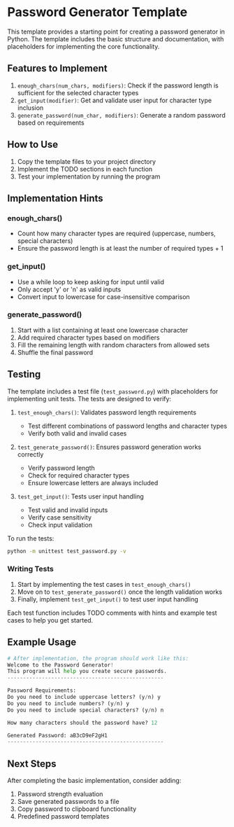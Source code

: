 # Password Generator Template

This template provides a starting point for creating a password generator in Python. The template includes the basic structure and documentation, with placeholders for implementing the core functionality.

## Features to Implement

1. `enough_chars(num_chars, modifiers)`: Check if the password length is sufficient for the selected character types
2. `get_input(modifier)`: Get and validate user input for character type inclusion
3. `generate_password(num_char, modifiers)`: Generate a random password based on requirements

## How to Use

1. Copy the template files to your project directory
2. Implement the TODO sections in each function
3. Test your implementation by running the program

## Implementation Hints

### enough_chars()

- Count how many character types are required (uppercase, numbers, special characters)
- Ensure the password length is at least the number of required types + 1

### get_input()

- Use a while loop to keep asking for input until valid
- Only accept 'y' or 'n' as valid inputs
- Convert input to lowercase for case-insensitive comparison

### generate_password()

1. Start with a list containing at least one lowercase character
2. Add required character types based on modifiers
3. Fill the remaining length with random characters from allowed sets
4. Shuffle the final password

## Testing

The template includes a test file (`test_password.py`) with placeholders for implementing unit tests. The tests are designed to verify:

1. `test_enough_chars()`: Validates password length requirements

   - Test different combinations of password lengths and character types
   - Verify both valid and invalid cases

2. `test_generate_password()`: Ensures password generation works correctly

   - Verify password length
   - Check for required character types
   - Ensure lowercase letters are always included

3. `test_get_input()`: Tests user input handling
   - Test valid and invalid inputs
   - Verify case sensitivity
   - Check input validation

To run the tests:

```bash
python -m unittest test_password.py -v
```

### Writing Tests

1. Start by implementing the test cases in `test_enough_chars()`
2. Move on to `test_generate_password()` once the length validation works
3. Finally, implement `test_get_input()` to test user input handling

Each test function includes TODO comments with hints and example test cases to help you get started.

## Example Usage

```python
# After implementation, the program should work like this:
Welcome to the Password Generator!
This program will help you create secure passwords.
--------------------------------------------------

Password Requirements:
Do you need to include uppercase letters? (y/n) y
Do you need to include numbers? (y/n) y
Do you need to include special characters? (y/n) n

How many characters should the password have? 12

Generated Password: aB3cD9eF2gH1
--------------------------------------------------
```

## Next Steps

After completing the basic implementation, consider adding:

1. Password strength evaluation
2. Save generated passwords to a file
3. Copy password to clipboard functionality
4. Predefined password templates
